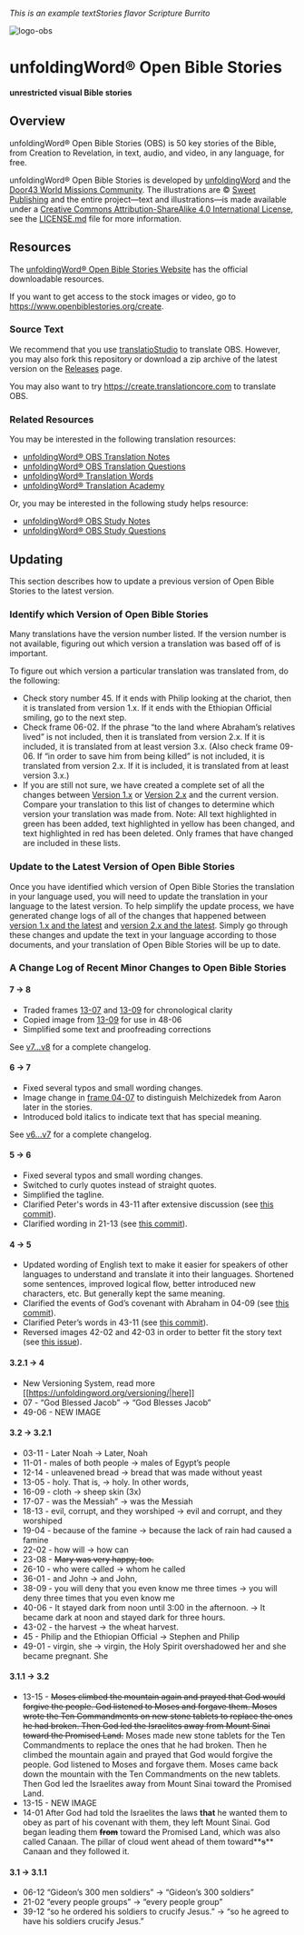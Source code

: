 *This is an example textStories flavor Scripture Burrito*

![logo-obs](https://filedn.com/lD0GfuMvTstXgqaJfpLL87S/assets/uw-icons/logo-obs-256.png)

# unfoldingWord® Open Bible Stories

**unrestricted visual Bible stories**

## Overview

unfoldingWord® Open Bible Stories (OBS) is 50 key stories of the Bible, from Creation to Revelation, in text, audio, and video, in any language, for free.

unfoldingWord® Open Bible Stories is developed by [unfoldingWord](https://unfoldingword.org/) and the [Door43 World Missions Community](https://door43.org/). The illustrations
are © [Sweet Publishing](http://www.sweetpublishing.com/) and the entire project—text and illustrations—is made
available under a [Creative Commons Attribution-ShareAlike 4.0 International License](http://creativecommons.org/licenses/by-sa/4.0), see the [LICENSE.md](https://git.door43.org/unfoldingWord/en_obs/src/master/LICENSE.md) file for more information.

## Resources

The [unfoldingWord® Open Bible Stories Website](https://openbiblestories.org/) has the official downloadable resources.

If you want to get access to the stock images or video, go to https://www.openbiblestories.org/create.

### Source Text

We recommend that you use [translatioStudio](http://ufw.io/ts) to translate OBS.  However, you may also fork this repository or download a zip archive of the latest version on the [Releases](https://git.door43.org/unfoldingWord/en_obs/releases) page.

You may also want to try https://create.translationcore.com to translate OBS.

### Related Resources

You may be interested in the following translation resources:

* [unfoldingWord® OBS Translation Notes](https://git.door43.org/unfoldingWord/en_obs-tn)
* [unfoldingWord® OBS Translation Questions](https://git.door43.org/unfoldingWord/en_obs-tq)
* [unfoldingWord® Translation Words](https://git.door43.org/unfoldingWord/en_tw)
* [unfoldingWord® Translation Academy](https://git.door43.org/unfoldingWord/en_ta)

Or, you may be interested in the following study helps resource:

* [unfoldingWord® OBS Study Notes](https://git.door43.org/unfoldingWord/en_obs-sn)
* [unfoldingWord® OBS Study Questions](https://git.door43.org/unfoldingWord/en_obs-sq)

## Updating

This section describes how to update a previous version of Open Bible Stories to the latest version.

### Identify which Version of Open Bible Stories

Many translations have the version number listed. If the version number is not available, figuring out which version a translation was based off of is important. 

To figure out which version a particular translation was translated from, do the following:

  * Check story number 45. If it ends with Philip looking at the chariot, then it is translated from version 1.x. If it ends with the Ethiopian Official smiling, go to the next step.
  * Check frame 06-02. If the phrase “to the land where Abraham’s relatives lived” is not included, then it is translated from version 2.x. If it is included, it is translated from at least version 3.x. (Also check frame 09-06. If “in order to save him from being killed” is not included, it is translated from version 2.x. If it is included, it is translated from at least version 3.x.)
  * If you are still not sure, we have created a complete set of all the changes between [Version 1.x](http://ufw.io/obs1-3) or [Version 2.x](http://ufw.io/obs2-3) and the current version. Compare your translation to this list of changes to determine which version your translation was made from. Note: All text highlighted in green has been added, text highlighted in yellow has been changed, and text highlighted in red has been deleted. Only frames that have changed are included in these lists.

### Update to the Latest Version of Open Bible Stories

Once you have identified which version of Open Bible Stories the translation in your language used, you will need to update the translation in your language to the latest version. To help simplify the update process, we have generated change logs of all of the changes that happened between [version 1.x and the latest](http://ufw.io/obs1-3) and [version 2.x and the latest](http://ufw.io/obs2-3). Simply go through these changes and update the text in your language according to those documents, and your translation of Open Bible Stories will be up to date.


### A Change Log of Recent Minor Changes to Open Bible Stories

#### 7 -> 8

* Traded frames [13-07](https://cdn.door43.org/obs/jpg/360px/obs-en-13-07.jpg) and [13-09](https://cdn.door43.org/obs/jpg/360px/obs-en-13-10.jpg) for chronological clarity
* Copied image from [13-09](https://cdn.door43.org/obs/jpg/360px/obs-en-13-09.jpg) for use in 48-06
* Simplified some text and proofreading corrections

See [v7...v8](https://git.door43.org/unfoldingWord/en_obs/compare/v7...v8) for a complete changelog.

#### 6 -> 7

* Fixed several typos and small wording changes.
* Image change in [frame 04-07](https://cdn.door43.org/obs/jpg/360px/obs-en-04-07.jpg) to distinguish Melchizedek from Aaron later in the stories.
* Introduced bold italics to indicate text that has special meaning.

See [v6...v7](https://git.door43.org/unfoldingWord/en_obs/compare/v6...v7) for a complete changelog.

#### 5 -> 6

* Fixed several typos and small wording changes.
* Switched to curly quotes instead of straight quotes.
* Simplified the tagline.
* Clarified Peter's words in 43-11 after extensive discussion (see [this commit](https://git.door43.org/unfoldingWord/en_obs/commit/af945511ac89c8d7dbc3acb9ad3ae218085ee84b)).
* Clarified wording in 21-13 (see [this commit](https://git.door43.org/unfoldingWord/en_obs/commit/fe145e0ed2253e6244b14a7cd40688219c202d1d)).

#### 4 -> 5

  * Updated wording of English text to make it easier for speakers of other languages to understand and translate it into their languages. Shortened some sentences, improved logical flow, better introduced new characters, etc. But generally kept the same meaning. 
  * Clarified the events of God’s covenant with Abraham in 04-09 (see [this commit](https://git.door43.org/unfoldingWord/en_obs/commit/c07db760b6544de00b08f893155fd86077bd24d8)).
  *  Clarified Peter’s words in 43-11 (see [this commit](https://git.door43.org/unfoldingWord/en_obs/commit/2a43ca348e26ab9719513a3be4bfc41c2eee5fe6)).
  * Reversed images 42-02 and 42-03 in order to better fit the story text (see [this issue](https://git.door43.org/unfoldingWord/en_obs/issues/7)).

####  3.2.1 -> 4

  * New Versioning System, read more [[https://unfoldingword.org/versioning/|here]]
  * 07 - “God Blessed Jacob” -> “God Blesses Jacob”
  * 49-06 - NEW IMAGE

#### 3.2 -> 3.2.1

  * 03-11 - Later Noah -> Later, Noah
  * 11-01 - males of both people -> males of Egypt’s people
  * 12-14 - unleavened bread -> bread that was made without yeast
  * 13-05 - holy. That is, -> holy. In other words,
  * 16-09 - cloth -> sheep skin (3x)
  * 17-07 - was the Messiah” -> was the Messiah
  * 18-13 - evil, corrupt, and they worshiped -> evil and corrupt, and they worshiped
  * 19-04 - because of the famine -> because the lack of rain had caused a famine
  * 22-02 - how will -> how can
  * 23-08 - ~~Mary was very happy, too.~~
  * 26-10 - who were called -> whom he called
  * 36-01 - and John -> and John,
  * 38-09 - you will deny that you even know me three times -> you will deny three times that you even know me
  * 40-06 - It stayed dark from noon until 3:00 in the afternoon. -> It became dark at noon and stayed dark for three hours.
  * 43-02 - the harvest -> the wheat harvest.
  * 45 - Philip and the Ethiopian Official -> Stephen and Philip
  * 49-01 - virgin, she -> virgin, the Holy Spirit overshadowed her and she became pregnant. She

#### 3.1.1 -> 3.2

  * 13-15 - ~~Moses climbed the mountain again and prayed that God would forgive the people. God listened to Moses and forgave them. Moses wrote the Ten Commandments on new stone tablets to replace the ones he had broken. Then God led the Israelites away from Mount Sinai toward the Promised Land.~~ Moses made new stone tablets for the Ten Commandments to replace the ones that he had broken. Then he climbed the mountain again and prayed that God would forgive the people. God listened to Moses and forgave them. Moses came back down the mountain with the Ten Commandments on the new tablets. Then God led the Israelites away from Mount Sinai toward the Promised Land.
  * 13-15 - NEW IMAGE
  * 14-01 After God had told the Israelites the laws __**that**__ he wanted them to obey as part of his covenant with them, they left Mount Sinai. God began leading them **~~from~~** toward the Promised Land, which was also called Canaan. The pillar of cloud went ahead of them toward**~~s~~** Canaan and they followed it.

#### 3.1 -> 3.1.1

  * 06-12 “Gideon’s 300 men soldiers” -> “Gideon’s 300 soldiers”
  * 21-02 “every people groups” -> “every people group”
  * 39-12 “so he ordered his soldiers to crucify Jesus.” -> “so he agreed to have his soldiers crucify Jesus.”
